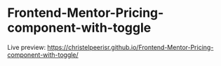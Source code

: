 # Frontend-Mentor-Pricing-component-with-toggle
Live preview: https://christelpeerisr.github.io/Frontend-Mentor-Pricing-component-with-toggle/
